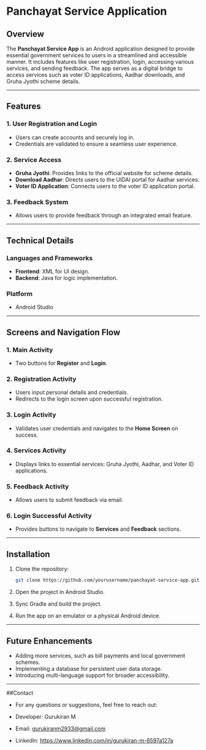 # Panchayat Service Application  

## Overview  
The **Panchayat Service App** is an Android application designed to provide essential government services to users in a streamlined and accessible manner. It includes features like user registration, login, accessing various services, and sending feedback. The app serves as a digital bridge to access services such as voter ID applications, Aadhar downloads, and Gruha Jyothi scheme details.  

---

## Features  
### 1. **User Registration and Login**  
- Users can create accounts and securely log in.  
- Credentials are validated to ensure a seamless user experience.  

### 2. **Service Access**  
- **Gruha Jyothi**: Provides links to the official website for scheme details.  
- **Download Aadhar**: Directs users to the UIDAI portal for Aadhar services.  
- **Voter ID Application**: Connects users to the voter ID application portal.  

### 3. **Feedback System**  
- Allows users to provide feedback through an integrated email feature.  

---

## Technical Details  
### **Languages and Frameworks**  
- **Frontend**: XML for UI design.  
- **Backend**: Java for logic implementation.  

### **Platform**  
- Android Studio  

---

## Screens and Navigation Flow  
### 1. **Main Activity**  
- Two buttons for **Register** and **Login**.  

### 2. **Registration Activity**  
- Users input personal details and credentials.  
- Redirects to the login screen upon successful registration.  

### 3. **Login Activity**  
- Validates user credentials and navigates to the **Home Screen** on success.  

### 4. **Services Activity**  
- Displays links to essential services: Gruha Jyothi, Aadhar, and Voter ID applications.  

### 5. **Feedback Activity**  
- Allows users to submit feedback via email.  

### 6. **Login Successful Activity**  
- Provides buttons to navigate to **Services** and **Feedback** sections.  

---

## Installation  
1. Clone the repository:  
   ```bash  
   git clone https://github.com/yourusername/panchayat-service-app.git  
   ```  

2. Open the project in Android Studio.  
3. Sync Gradle and build the project.  
4. Run the app on an emulator or a physical Android device.  

---

## Future Enhancements  
- Adding more services, such as bill payments and local government schemes.  
- Implementing a database for persistent user data storage.  
- Introducing multi-language support for broader accessibility.  

---
##Contact
- For any questions or suggestions, feel free to reach out:

- Developer: Gurukiran M
- Email: gurukiranm2933@gmail.com
- LinkedIn: https://www.linkedin.com/in/gurukiran-m-6597a127a
